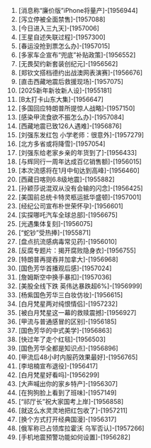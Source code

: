 
1. [消息称“廉价版”iPhone将量产]-[1956944]
1. [泻立停被全面禁售]-[1957088]
1. [今日进入三九天]-[1957006]
1. [王星自述失联过程]-[1957300]
1. [春运没抢到票怎么办]-[1957015]
1. [多家车企宣布“兜底”补贴政策]-[1956552]
1. [无畏契约新套装创纪元]-[1956562]
1. [郑钦文搭档德约出战澳网表演赛]-[1956676]
1. [直击西藏地震后救援现场]-[1957075]
1. [2025新年新妆新人设]-[1955181]
1. [B太打卡山东大集]-[1956647]
1. [多国回应特朗普所提惊人战略]-[1957150]
1. [感染甲流食欲不振怎么办]-[1957084]
1. [西藏地震已致126人遇难]-[1956876]
1. [刘强东发红包 小学老师：很意外]-[1957279]
1. [北方多省或将降雪]-[1957054]
1. [刘强东给老家乡亲的年货到了]-[1956433]
1. [与辉同行一周年达成百亿销售额]-[1956015]
1. [本次流感将在1月中旬达到高峰]-[1956460]
1. [西藏日喀则6.8级地震]-[1955882]
1. [孙颖莎说混双从没有会输的闪念]-[1956425]
1. [美国前总统卡特灵柩运抵华盛顿]-[1957001]
1. [经纪公司宣布朴世荣怀孕]-[1956601]
1. [实探哪吒汽车全球总部]-[1956675]
1. [光遇集体复刻]-[1956075]
1. [“蛇钞”受热捧]-[1955871]
1. [盘点抗流感病毒常见药]-[1956010]
1. [反腐专题片：揭开腐败隐身衣]-[1956755]
1. [特朗普再提吞并加拿大]-[1956968]
1. [国色芳华首播观后感]-[1957024]
1. [詹姆斯空中换手暴扣]-[1957036]
1. [美股全线下跌 英伟达暴跌超6%]-[1956999]
1. [杨紫国色芳华三白妆仿妆]-[1956615]
1. [白月梵星两对纯恨情侣]-[1957232]
1. [被白月梵星这一幕的救赎震撼]-[1956927]
1. [甲流与普通感冒的区别]-[1956185]
1. [国色芳华的中式美学]-[1956863]
1. [快过年了走个红毯]-[1956503]
1. [国色芳华全都是知识点]-[1956896]
1. [甲流后48小时内服药效果最好]-[1956765]
1. [李培楠宣布退役]-[1956417]
1. [白月梵星好看吗]-[1956299]
1. [大声喊出你的家乡特产]-[1956307]
1. [在狗狗脸上看到了班味]-[1957149]
1. [“祁厅长”祝大家国考上岸]-[1956858]
1. [就这么水灵灵地把红包收了]-[1957211]
1. [换个方式打开经典国漫]-[1956317]
1. [俄军称已占领库拉霍沃 乌军否认]-[1957266]
1. [手机地震预警功能如何设置]-[1956282]